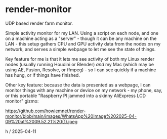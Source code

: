 # render-monitor
UDP based render farm monitor.

Simple activity monitor for my LAN. Using a script on each node, and one on a machine acting as a "server" - though it can be any machine on the LAN - this setup gathers CPU and GPU activity data from the nodes on my network, and serves a simple webpage to let me see the state of things. 

Key feature for me is that it lets me see activity of both my Linux render nodes (usually running Houdini or Blender) *and* my Mac (which may be using AE, Fusion, Resolve, or ffmpeg) - so I can see quickly if a machine has hung, or if things have finished.

Other key feature: because the data is presented as a webpage, I can monitor things with any machine or device on my network - my phone, say, or this portable "Raspberry PI jammed into a skinny AliExpress LCD monitor" gizmo:

https://github.com/howiemnet/render-monitor/blob/main/images/WhatsApp%20Image%202025-04-09%20at%2009.52.21%20(1).jpeg

h / 2025-04-11
